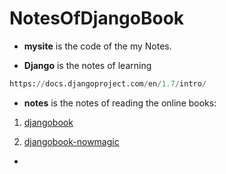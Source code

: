 NotesOfDjangoBook
=================



*    **mysite** is the code of the my Notes.

*    **Django** is the notes of learning 
```python
https://docs.djangoproject.com/en/1.7/intro/

```
*    **notes** is the notes of reading the online  books:



1.   [djangobook](http://djangobook.py3k.cn/2.0 "djangobook")

2.  [djangobook-nowmagic](http://www.nowamagic.net/academy/part/13/286/)


*  